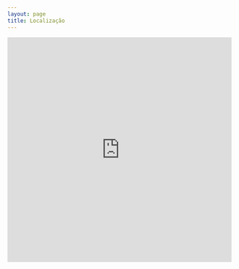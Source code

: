 ```yaml
---
layout: page
title: Localização
---
```


<style>.embed-container { position: relative; padding-bottom: 100%; height: 0; overflow: hidden; max-width: 100%; height: auto; } .embed-container iframe, .embed-container object, .embed-container embed { position: absolute; top: 0; left: 0; width: 100%; height: 100%; }</style><div class='embed-container'><iframe src='https://www.google.com/maps/embed?pb=!1m18!1m12!1m3!1d3874.7949160938683!2d-47.355162399999955!3d-13.791233199999992!2m3!1f0!2f0!3f0!3m2!1i1024!2i768!4f13.1!3m3!1m2!1s0x934f673f3b3fb129%3A0x7c00137844f55cb2!2sGO-241%2C+Cavalcante+-+GO%2C+73790-000!5e0!3m2!1spt-BR!2sbr!4v1414514987021' frameborder='0' style='border:0'></iframe></div>
